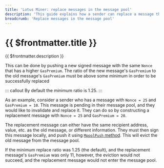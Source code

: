 ```yaml
---
title: 'Lotus Miner: replace messages in the message pool'
description: 'This guide explains how a sender can replace a message that is pending in the message pool.'
breadcrumb: 'Replace messages in the message pool'
---
```


# {{ $frontmatter.title }}

{{ $frontmatter.description }}

This can be done by pushing a new signed message with the same `Nonce` that has a higher `GasPremium`. The ratio of the new message's `GasPremium` to the old message's `GasPremium` must be above some minimum in order to be successfully replaced

::: callout
By default the minimum ratio is 1.25.
:::

As an example, consider a sender who has a message with `Nonce = 25` and `GasPremium = 10`. This message is pending in their message pool, and they would like to invalidate and replace it. They can do so by constructing a replacement message with `Nonce = 25` and `GasPremium = 20`.

The replacement message can either have the same recipient address, value, etc. as the old message, or different information. They must then sign this message locally, and push it using [`MpoolPush` method](../../reference/lotus-api). This will evict the old message from the message pool.

If the minimum replace ratio was 1.25 (the default), and the replacement message's `GasPremium` was only 11, however, the eviction would not succeed, and the replacement message would not enter the message pool.
